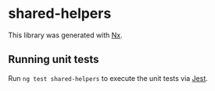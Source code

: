 # shared-helpers

This library was generated with [Nx](https://nx.dev).

## Running unit tests

Run `ng test shared-helpers` to execute the unit tests via [Jest](https://jestjs.io).
